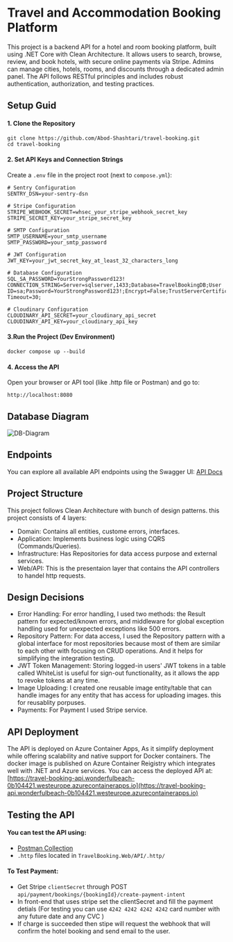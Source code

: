 # Travel and Accommodation Booking Platform
This project is a backend API for a hotel and room booking platform, built using .NET Core with Clean Architecture.
It allows users to search, browse, review, and book hotels, with secure online payments via Stripe.
Admins can manage cities, hotels, rooms, and discounts through a dedicated admin panel.
The API follows RESTful principles and includes robust authentication, authorization, and testing practices.

## Setup Guid
#### 1. Clone the Repository
```
git clone https://github.com/Abod-Shashtari/travel-booking.git
cd travel-booking
```
#### 2. Set API Keys and Connection Strings
Create a `.env` file in the project root (next to `compose.yml`):
```
# Sentry Configuration
SENTRY_DSN=your-sentry-dsn

# Stripe Configuration
STRIPE_WEBHOOK_SECRET=whsec_your_stripe_webhook_secret_key
STRIPE_SECRET_KEY=your_stripe_secret_key

# SMTP Configuration
SMTP_USERNAME=your_smtp_username
SMTP_PASSWORD=your_smtp_password

# JWT Configuration
JWT_KEY=your_jwt_secret_key_at_least_32_characters_long

# Database Configuration
SQL_SA_PASSWORD=YourStrongPassword123!
CONNECTION_STRING=Server=sqlserver,1433;Database=TravelBookingDB;User ID=sa;Password=YourStrongPassword123!;Encrypt=False;TrustServerCertificate=True;Connection Timeout=30;

# Cloudinary Configuration
CLOUDINARY_API_SECRET=your_cloudinary_api_secret
CLOUDINARY_API_KEY=your_cloudinary_api_key
```
#### 3.Run the Project (Dev Environment)
```
docker compose up --build
```

#### 4. Access the API
Open your browser or API tool (like .http file or Postman) and go to:
```
http://localhost:8080
```

## Database Diagram
![DB-Diagram](https://github.com/user-attachments/assets/1ab3abae-0ef8-460f-bbdf-ca570caa3fa4)

## Endpoints
You can explore all available API endpoints using the Swagger UI:
[API Docs](https://abod-shashtari.github.io/travel-booking/)

## Project Structure
This project follows Clean Architecture with bunch of design patterns.
this project consists of 4 layers:
- Domain: Contains all entities, custome errors, interfaces. 
- Application: Implements business logic using CQRS (Commands/Queries).
- Infrastructure: Has Repositories for data access purpose and external services.
- Web/API: This is the presentaion layer that contains the API controllers to handel http requests. 

## Design Decisions
- Error Handling: For error handling, I used two methods: the Result pattern for expected/known errors, and middleware for global exception handling used for unexpected exceptions like 500 errors.
- Repository Pattern: For data access, I used the Repository pattern with a global interface for most repositories because most of them are similar to each other with focusing on CRUD operations. And it helps for simplifying the integration testing.
- JWT Token Management: Storing logged-in users' JWT tokens in a table called WhiteList is useful for sign-out functionality, as it allows the app to revoke tokens at any time.
- Image Uploading: I created one reusable image entity/table that can handle images for any entity that has access for uploading images. this for reusablity porpuses.
- Payments: For Payment I used Stripe service.

## API Deployment
The API is deployed on Azure Container Apps, As it simplify deployment while offering scalability and native support for Docker containers.
The docker image is published on Azure Container Reigistry which integrates well with .NET and Azure services.
You can access the deployed API at: [https://travel-booking-api.wonderfulbeach-0b104421.westeurope.azurecontainerapps.io](https://travel-booking-api.wonderfulbeach-0b104421.westeurope.azurecontainerapps.io)

## Testing the API
#### You can test the API using:
- [Postman Collection](https://www.postman.com/abodshashtari/public-apis/collection/c3kutxp/travel-and-accommodation-booking-platform-api?action=share&creator=29451978)
- `.http` files located in `TravelBooking.Web/API/.http/`

#### To Test Payment:
- Get Stripe `clientSecret` through POST `api/payment/bookings/{bookingId}/create-payment-intent`
- In front-end that uses stripe set the clientSecret and fill the payment detials (For testing you can use `4242 4242 4242 4242` card number with any future date and any CVC )
- If charge is succeeded then stipe will request the webhook that will confirm the hotel booking and send email to the user.  
